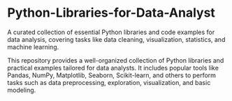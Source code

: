# Python-Libraries-for-Data-Analyst
A curated collection of essential Python libraries and code examples for data analysis, covering tasks like data cleaning, visualization, statistics, and machine learning.

This repository provides a well-organized collection of Python libraries and practical examples tailored for data analysts. It includes popular tools like Pandas, NumPy, Matplotlib, Seaborn, Scikit-learn, and others to perform tasks such as data preprocessing, exploration, visualization, and basic modeling.

